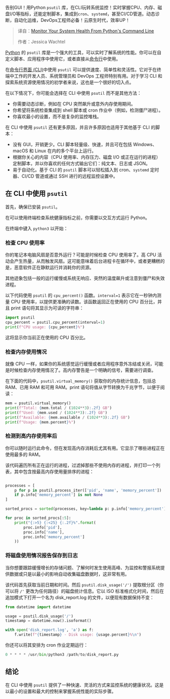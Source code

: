 <!--
title: 从Python命令行监控你的系统健康
cover: https://cdn.thenewstack.io/media/2025/06/ca124f6f-ahmed-nvkeryvt3ck-unsplash-1.jpg
summary: 告别GUI！用Python `psutil` 库，在CLI玩转系统监控！实时掌握CPU、内存、磁盘I/O等指标，还能定制脚本，集成到`cron`、`systemd`，甚至CI/CD管道。动态诊断，自动化运维，DevOps工程师必备！云原生时代，效率UP！
-->

告别GUI！用Python `psutil` 库，在CLI玩转系统监控！实时掌握CPU、内存、磁盘I/O等指标，还能定制脚本，集成到`cron`、`systemd`，甚至CI/CD管道。动态诊断，自动化运维，DevOps工程师必备！云原生时代，效率UP！

> 译自：[Monitor Your System Health From Python's Command Line](https://thenewstack.io/monitor-your-system-health-from-pythons-command-line/)
> 
> 作者：Jessica Wachtel

[Python](https://thenewstack.io/python/) 的 `psutil` 库是一个强大的工具，可以实时了解系统的性能。你可以在自定义脚本、应用程序中使用它，或者直接从[命令行](https://thenewstack.io/tns-linux-sb00-3-understand-the-linux-command-line/)中使用。

在[命令行界面 (CLI)](https://thenewstack.io/guis-cli-apis-learn-basic-terms-of-infrastructure-as-code/)中使用 `psutil` 可以提供速度、简单性和灵活性。它对于在终端中工作的开发人员、系统管理员和 DevOps 工程师特别有用。对于学习 CLI 和探索系统资源使用情况的初学者来说，这也是一个很好的切入点。

在以下情况下，你可能会选择在 CLI 中使用 `psutil` 而不是其他方法：

- 你需要动态诊断，例如在 CPU 突然飙升或意外内存使用期间。
- 你希望将系统检查集成到 shell 脚本或 cron 作业中（例如，检测僵尸进程）。
- 你喜欢最小的设置，而不是复杂的监控堆栈。

在 CLI 中使用 `psutil` 还有更多原因，并且许多原因也适用于其他基于 CLI 的脚本：

- 没有 GUI，开销更少。CLI 脚本轻量级、快速，并且可在包括 Windows、macOS 和 Linux 在内的多个平台上运行。
- 根据你关心的内容（CPU 使用率、内存压力、磁盘 I/O 或正在运行的进程）定制脚本，并以你喜欢的任何方式输出它们：纯文本、日志或 JSON。
- 易于自动化。基于 CLI 的 `psutil` 脚本可以轻松插入到 cron、`systemd` 定时器、CI/CD 管道或通过 SSH 进行的远程监控设置中。

## 在 CLI 中使用 `psutil`

首先，确保已安装 `psutil`。

在可以使用终端检查系统健康指标之前，你需要以交互方式运行 Python。

在终端中键入 `python3` 以开始：

### 检查 CPU 使用率

你的笔记本电脑风扇是否意外运行？可能是时候检查 CPU 使用率了。高 CPU 活动会产生热量，从而触发风扇。这可能意味着后台进程卡在循环中，或者更糟糕的是，恶意软件正在静默运行并消耗你的资源。

其他迹象包括一般的运行缓慢或系统无响应、突然的温度飙升或注意到僵尸和失效进程。

以下代码使用 `psutil` 的 `cpu_percent()` 函数。`interval=1` 表示它在一秒钟内测量 CPU 使用率，以提供更准确的读数。该函数返回正在使用的 CPU 百分比，并且 print 语句将其显示为可读的字符串：

```py
import psutil
cpu_percent = psutil.cpu_percent(interval=1)
print(f"CPU usage: {cpu_percent}%")
```

这将显示你当前正在使用的 CPU 百分比。

### 检查内存使用情况

就像 CPU 一样，如果你的系统感觉运行缓慢或者应用程序意外冻结或关闭，可能是时候检查内存使用情况了。高内存警告是一个明确的信号，需要进行调查。

在下面的代码中，`psutil.virtual_memory()` 获取你的内存统计信息，包括总 RAM、已用 RAM 和可用 RAM。print 语句将值从字节转换为千兆字节，以便于阅读：

```py
mem = psutil.virtual_memory()
print(f"Total: {mem.total / (1024**3):.2f} GB")
print(f"Used: {mem.used / (1024**3):.2f} GB")
print(f"Available: {mem.available / (1024**3):.2f} GB")
print(f"Usage: {mem.percent}%")
```

### 检测到高内存使用率后

你可以随时运行此命令，但在发现高内存消耗后尤其有用。它显示了哪些进程正在使用最多的 RAM。

该代码遍历所有正在运行的进程，过滤掉那些不使用内存的进程，并打印一个列表，其中包含按最高内存使用量排序的进程：

```py

processes = [
    p for p in psutil.process_iter(['pid', 'name', 'memory_percent'])
    if p.info['memory_percent'] is not None
]

sorted_procs = sorted(processes, key=lambda p: p.info['memory_percent'], reverse=True)

for proc in sorted_procs[:5]:
    print("{:>5} {:<25} {:.2f}%".format(
        proc.info['pid'],
        proc.info['name'],
        proc.info['memory_percent']
    ))
```

### 将磁盘使用情况报告保存到日志

当你想要跟踪缓慢增长的存储问题、了解何时发生使用高峰、为监控和警报系统提供数据或只是以最小的影响自动收集磁盘数据时，这非常有用。

该代码首先获取当前日期和时间。然后 `psutil.disk_usage('/')` 提取根分区（你可以将 `/'` 更改为任何路径）的磁盘统计信息。它以 ISO 标准格式化时间，然后在追加模式下打开一个名为 disk_report.log 的文件，以便现有数据保持不变：

```py
from datetime import datetime

usage = psutil.disk_usage('/')
timestamp = datetime.now().isoformat()

with open('disk_report.log', 'a') as f:
    f.write(f"{timestamp} - Disk usage: {usage.percent}%\n")
```

你还可以将其安排为 cron 作业定期运行：

```py
0 * * * * /usr/bin/python3 /path/to/disk_report.py
```

## 结论

在 CLI 中使用 `psutil` 提供了一种快速、灵活的方式来监控系统的健康状况。这是以最小的设置和最大的控制来掌握系统性能的实际步骤。